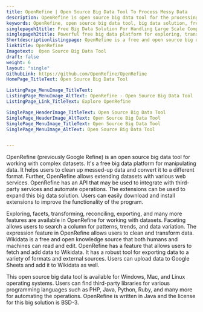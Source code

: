 ```yaml
---
title: OpenRefine | Open Source Big Data Tool To Process Messy Data
description: OpenRefine is open source big data tool for the processing of large-scale complex data. Allows businesses to explore, clean, transform and reconcile big data.
keywords: OpenRefine, open source big data tool, big data solution, free big data platform, messy data
singlepageh1title: Free Big Data Solution For Handling Large Scale Complex Data
singlepageh2title: Powerful free big data platform for exploring, transforming, and reconciling large-scale messy data. Extend it with web services and external datasets.
Shortdescriptionlistingpage: OpenRefine is a free and open source big data tool. Explore, transform, reconsile messy data and even extend it web services & external datasets.
linktitle: OpenRefine
Imagetext:  Open Source Big Data Tool
draft: false
weight: 6
layout: "single"
GithubLink: https://github.com/OpenRefine/OpenRefine
HomePage_TitleText: Open Source Big Data Tool

ListingPage_MenuImage_TitleText: 
ListingPage_MenuImage_AltText: OpenRefine - Open Source Big Data Tool
ListingPage_Link_TitleText: Explore OpenRefine

SinglePage_HeaderImage_TitleText: Open Source Big Data Tool
SinglePage_HeaderImage_AltText: Open Source Big Data Tool
SinglePage_MenuImage_TitleText: Open Source Big Data Tool
SinglePage_MenuImage_AltText: Open Source Big Data Tool


---
```


OpenRefine (previously Google Refine) is an open source big data tool for working with complex datasets. It's a free big data platform for manipulating data. It helps users to clean up messed-up data and convert it to a different format. Further, OpenRefine allows extending datasets with various web services. OpenRefine has an API that may be used to integrate with third-party services and automate operations. The extensions can be used to expand this big data solution. Users can easily download and install extensions to improve the functionality of the program.

Exploring, facets, transforming, reconciling, exporting, and many more features are available in OpenRefine for working with datasets. Faceting allows users to search a column for patterns, trends, and data variation. The expression feature in OpenRefine allows users to clean and transform data. Wikidata is a free and open knowledge source that both humans and machines can read and edit. OpenRefine has a feature that allows users to fetch and add data to Wikidata. It has a robust tool for exporting data to a variety of formats and external sources. Users can upload data to Google Sheets and add it to Wikidata as well.

This open source big data tool is available for Windows, Mac, and Linux operating systems. Users can find third-party libraries for various programming languages such as PHP, Java, Python, Ruby, and many more for automating the operations.  OpenRefine is written in Java and the license for this big solution is BSD-3.